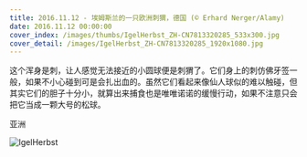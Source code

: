 ```yaml
---
title: 2016.11.12 - 埃姆斯兰的一只欧洲刺猬，德国 (© Erhard Nerger/Alamy)
date: 2016.11.12 00:00:00
cover_index: /images/thumbs/IgelHerbst_ZH-CN7813320285_533x300.jpg
cover_detail: /images/IgelHerbst_ZH-CN7813320285_1920x1080.jpg
---
```


这个浑身是刺，让人感觉无法接近的小圆球便是刺猬了。它们身上的刺仿佛牙签一般，如果不小心碰到可是会扎出血的。虽然它们看起来像仙人球似的难以触碰，但其实它们的胆子十分小，就算出来捕食也是唯唯诺诺的缓慢行动，如果不注意只会把它当成一颗大号的松球。

亚洲

![IgelHerbst](/images/IgelHerbst_ZH-CN7813320285_1920x1080.jpg)
